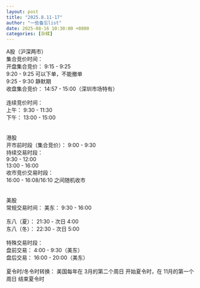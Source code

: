```yaml
---
layout: post
title: "2025.8.11-17"
author: "一些备忘list"
date: 2025-08-16 10:30:00 +0800
categories: [杂糅]
---
```

A股（沪深两市）<br>
集合竞价时间：<br>
开盘集合竞价： 9:15 - 9:25<br>
9:20 - 9:25 可以下单，不能撤单<br>
9:25 - 9:30 静默期<br>
收盘集合竞价： 14:57 - 15:00（深圳市场特有）<br>
       <br>
连续竞价时间：<br>
上午： 9:30 - 11:30<br>
下午： 13:00 - 15:00<br>
<br>
<br>
港股<br>
开市前时段（集合竞价）： 9:00 - 9:30<br>
持续交易时段：<br>
9:30 - 12:00<br>
13:00 - 16:00<br>
收市竞价交易时段： <br>
16:00 - 16:08/16:10 之间随机收市<br>
<br>
<br>
美股<br>
常规交易时间： 美东： 9:30 - 16:00<br>
<br>
东八（夏）： 21:30 - 次日 4:00 <br>
东八（冬）： 22:30 - 次日 5:00 <br>
<br>
特殊交易时段：<br>
盘前交易： 4:00 - 9:30（美东）<br>
盘后交易： 16:00 - 20:00（美东）<br>
<br>
夏令时/冬令时转换： 美国每年在 3月的第二个周日 开始夏令时，在 11月的第一个周日 结束夏令时<br>
